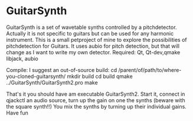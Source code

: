 # GuitarSynth
GuitarSynth is a set of wavetable synths controlled by a pitchdetector.
Actually it is not specific to guitars but can be used for any harmonic instrument.
This is a small petproject of mine to explore the possibilities of pitchdetection for Guitars.
It uses aubio for pitch detection, but that will change as I want to write my own detector.
Required:
Qt, Qt-dev,qmake
libjack, aubio

Compile:
I suggest an out-of-source build:
cd /parent/of/path/to/where-you-cloned-guitarsynth/
mkdir build
cd build
qmake ../GuitarSynth/GuitarSynth2.pro
make

That's it you should have am executable GuitarSynth2.
Start it, connect in qjackctl an audio source, turn up the gain on one the synths (beware with the square synth!!)
You mix the synths by turning up their individual gains.
Have fun

